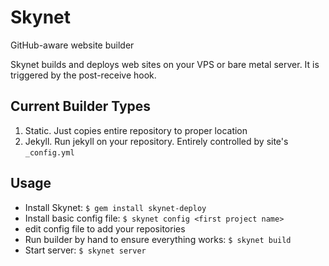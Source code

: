 Skynet
======

GitHub-aware website builder

Skynet builds and deploys web sites on your VPS or bare metal server. It is triggered by the post-receive hook.

Current Builder Types
---------------------

1. Static. Just copies entire repository to proper location
1. Jekyll. Run jekyll on your repository. Entirely controlled by
   site's `_config.yml`

Usage
-----
* Install Skynet: `$ gem install skynet-deploy`
* Install basic config file: `$ skynet config <first project name>`
* edit config file to add your repositories
* Run builder by hand to ensure everything works: `$ skynet build`
* Start server: `$ skynet server`
